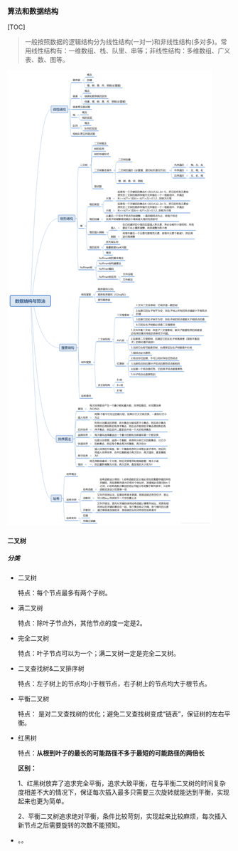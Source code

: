 ### 算法和数据结构

[TOC]

> 一般按照数据的逻辑结构分为线性结构(一对一)和非线性结构(多对多)。常用线性结构有：一维数组、栈、队里、串等；非线性结构：多维数组、广义表、数、图等。

![算法](images/算法脑图.png)

#### 二叉树

##### 分类

- 二叉树

  特点：每个节点最多有两个子树。

- 满二叉树

  特点：除叶子节点外，其他节点的度一定是2。

- 完全二叉树

  特点：叶子节点可以为一个；满二叉树一定是完全二叉树。

- 二叉查找树&二叉排序树

  特点：左子树上的节点均小于根节点，右子树上的节点均大于根节点。

- 平衡二叉树

  特点： 是对二叉查找树的优化；避免二叉查找树变成“链表”，保证树的左右平衡。

- 红黑树

  特点：**从根到叶子的最长的可能路径不多于最短的可能路径的两倍长**

  **区别：** 

  1、红黑树放弃了追求完全平衡，追求大致平衡，在与平衡二叉树的时间复杂度相差不大的情况下，保证每次插入最多只需要三次旋转就能达到平衡，实现起来也更为简单。

  2、平衡二叉树追求绝对平衡，条件比较苛刻，实现起来比较麻烦，每次插入新节点之后需要旋转的次数不能预知。

- 。。